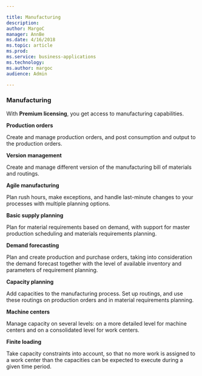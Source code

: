 ```yaml
---

title: Manufacturing
description: 
author: MargoC
manager: AnnBe
ms.date: 4/16/2018
ms.topic: article
ms.prod: 
ms.service: business-applications
ms.technology: 
ms.author: margoc
audience: Admin

---
```

### Manufacturing



With **Premium licensing**, you get access to manufacturing capabilities.

**Production orders**

Create and manage production orders, and post consumption and output to the
production orders.

**Version management**

Create and manage different version of the manufacturing bill of materials and
routings.

**Agile manufacturing**

Plan rush hours, make exceptions, and handle last-minute changes to your
processes with multiple planning options.

**Basic supply planning**

Plan for material requirements based on demand, with support for master
production scheduling and materials requirements planning.

**Demand forecasting**

Plan and create production and purchase orders, taking into consideration the
demand forecast together with the level of available inventory and parameters of
requirement planning.

**Capacity planning**

Add capacities to the manufacturing process. Set up routings, and use these
routings on production orders and in material requirements planning.

**Machine centers**

Manage capacity on several levels: on a more detailed level for machine centers
and on a consolidated level for work centers.

**Finite loading**

Take capacity constraints into account, so that no more work is assigned to a
work center than the capacities can be expected to execute during a given time
period.
